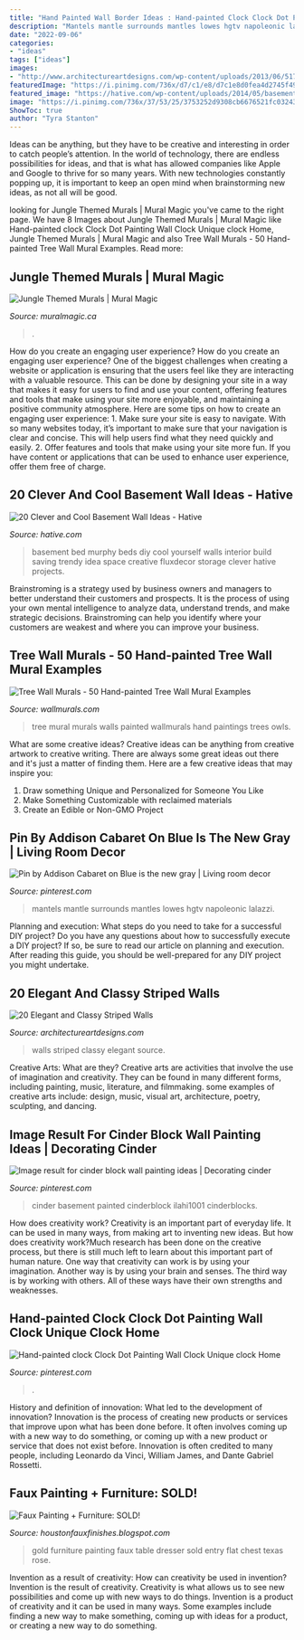 ```yaml
---
title: "Hand Painted Wall Border Ideas : Hand-painted Clock Clock Dot Painting Wall Clock Unique Clock Home"
description: "Mantels mantle surrounds mantles lowes hgtv napoleonic lalazzi"
date: "2022-09-06"
categories:
- "ideas"
tags: ["ideas"]
images:
- "http://www.architectureartdesigns.com/wp-content/uploads/2013/06/517.jpg"
featuredImage: "https://i.pinimg.com/736x/d7/c1/e8/d7c1e8d0fea4d2745f49eefbc7fb52cb.jpg"
featured_image: "https://hative.com/wp-content/uploads/2014/05/basement-wall-ideas/18-creative-wall-idea.jpg"
image: "https://i.pinimg.com/736x/37/53/25/3753252d9308cb6676521fc032433a9e.jpg"
ShowToc: true
author: "Tyra Stanton"
---
```



Ideas can be anything, but they have to be creative and interesting in order to catch people’s attention. In the world of technology, there are endless possibilities for ideas, and that is what has allowed companies like Apple and Google to thrive for so many years. With new technologies constantly popping up, it is important to keep an open mind when brainstorming new ideas, as not all will be good.

	

		
looking for Jungle Themed Murals | Mural Magic you've came to the right page. We have 8 Images about Jungle Themed Murals | Mural Magic like Hand-painted clock Clock Dot Painting Wall Clock Unique clock Home, Jungle Themed Murals | Mural Magic and also Tree Wall Murals - 50 Hand-painted Tree Wall Mural Examples. Read more:
		
    
## Jungle Themed Murals | Mural Magic

<img loading=lazy src="https://www.muralmagic.ca/wp-content/uploads/2015/01/jungle_mural-2.jpg" onerror="this.onerror=null;this.src='https://tse1.mm.bing.net/th?id=OIP.-5aBr0nnmz_j7O-EEGaASwHaJ4&amp;pid=15.1';" alt="Jungle Themed Murals | Mural Magic">

_Source: muralmagic.ca_

>. 

	

How do you create an engaging user experience?
How do you create an engaging user experience? One of the biggest challenges when creating a website or application is ensuring that the users feel like they are interacting with a valuable resource. This can be done by designing your site in a way that makes it easy for users to find and use your content, offering features and tools that make using your site more enjoyable, and maintaining a positive community atmosphere. Here are some tips on how to create an engaging user experience: 1. Make sure your site is easy to navigate. With so many websites today, it’s important to make sure that your navigation is clear and concise. This will help users find what they need quickly and easily. 2. Offer features and tools that make using your site more fun. If you have content or applications that can be used to enhance user experience, offer them free of charge.

    
## 20 Clever And Cool Basement Wall Ideas - Hative

<img loading=lazy src="https://hative.com/wp-content/uploads/2014/05/basement-wall-ideas/18-creative-wall-idea.jpg" onerror="this.onerror=null;this.src='https://tse3.mm.bing.net/th?id=OIP._GiJSWBUK9Qs7CE_OrB2hQHaLH&amp;pid=15.1';" alt="20 Clever and Cool Basement Wall Ideas - Hative">

_Source: hative.com_

>basement bed murphy beds diy cool yourself walls interior build saving trendy idea space creative fluxdecor storage clever hative projects. 

	

Brainstroming is a strategy used by business owners and managers to better understand their customers and prospects. It is the process of using your own mental intelligence to analyze data, understand trends, and make strategic decisions. Brainstroming can help you identify where your customers are weakest and where you can improve your business.

    
## Tree Wall Murals - 50 Hand-painted Tree Wall Mural Examples

<img loading=lazy src="http://www.wallmurals.com/wp-content/uploads/2015/05/4white_tree_mural_owls.jpg" onerror="this.onerror=null;this.src='https://tse2.mm.bing.net/th?id=OIP.bl7BqkidW7Jtf5ZcFe-6pQHaE8&amp;pid=15.1';" alt="Tree Wall Murals - 50 Hand-painted Tree Wall Mural Examples">

_Source: wallmurals.com_

>tree mural murals walls painted wallmurals hand paintings trees owls. 

	

What are some creative ideas?
Creative ideas can be anything from creative artwork to creative writing. There are always some great ideas out there and it's just a matter of finding them. Here are a few creative ideas that may inspire you:
1. Draw something Unique and Personalized for Someone You Like
2. Make Something Customizable with reclaimed materials
3. Create an Edible or Non-GMO Project

    
## Pin By Addison Cabaret On Blue Is The New Gray | Living Room Decor

<img loading=lazy src="https://i.pinimg.com/736x/d7/c1/e8/d7c1e8d0fea4d2745f49eefbc7fb52cb.jpg" onerror="this.onerror=null;this.src='https://tse2.mm.bing.net/th?id=OIP.yXrszKyOAknZoQHwVTXcnAHaLH&amp;pid=15.1';" alt="Pin by Addison Cabaret on Blue is the new gray | Living room decor">

_Source: pinterest.com_

>mantels mantle surrounds mantles lowes hgtv napoleonic lalazzi. 

	

Planning and execution: What steps do you need to take for a successful DIY project?
Do you have any questions about how to successfully execute a DIY project? If so, be sure to read our article on planning and execution. After reading this guide, you should be well-prepared for any DIY project you might undertake.

    
## 20 Elegant And Classy Striped Walls

<img loading=lazy src="http://www.architectureartdesigns.com/wp-content/uploads/2013/06/517.jpg" onerror="this.onerror=null;this.src='https://tse4.mm.bing.net/th?id=OIP.WY2tHdSRW2g2DYsObQwinwAAAA&amp;pid=15.1';" alt="20 Elegant and Classy Striped Walls">

_Source: architectureartdesigns.com_

>walls striped classy elegant source. 

	

Creative Arts: What are they?
Creative arts are activities that involve the use of imagination and creativity. They can be found in many different forms, including painting, music, literature, and filmmaking. some examples of creative arts include: design, music, visual art, architecture, poetry, sculpting, and dancing.

    
## Image Result For Cinder Block Wall Painting Ideas | Decorating Cinder

<img loading=lazy src="https://i.pinimg.com/736x/39/b4/11/39b411c5e800579469de3af2c19129e6.jpg" onerror="this.onerror=null;this.src='https://tse1.mm.bing.net/th?id=OIP.WWVitDf9uTzV8VL2BcTL3QHaLH&amp;pid=15.1';" alt="Image result for cinder block wall painting ideas | Decorating cinder">

_Source: pinterest.com_

>cinder basement painted cinderblock ilahi1001 cinderblocks. 

	

How does creativity work?
Creativity is an important part of everyday life. It can be used in many ways, from making art to inventing new ideas. But how does creativity work?Much research has been done on the creative process, but there is still much left to learn about this important part of human nature. One way that creativity can work is by using your imagination. Another way is by using your brain and senses. The third way is by working with others. All of these ways have their own strengths and weaknesses.

    
## Hand-painted Clock Clock Dot Painting Wall Clock Unique Clock Home

<img loading=lazy src="https://i.pinimg.com/736x/37/53/25/3753252d9308cb6676521fc032433a9e.jpg" onerror="this.onerror=null;this.src='https://tse1.mm.bing.net/th?id=OIP.JyAv-W8T1CT2VBucHFpgVwHaJ4&amp;pid=15.1';" alt="Hand-painted clock Clock Dot Painting Wall Clock Unique clock Home">

_Source: pinterest.com_

>. 

	

History and definition of innovation: What led to the development of innovation?
Innovation is the process of creating new products or services that improve upon what has been done before. It often involves coming up with a new way to do something, or coming up with a new product or service that does not exist before. Innovation is often credited to many people, including Leonardo da Vinci, William James, and Dante Gabriel Rossetti.

    
## Faux Painting + Furniture: SOLD!

<img loading=lazy src="http://2.bp.blogspot.com/-MWsWzDhl31s/UJ-i5IdttlI/AAAAAAAAA-0/PcghQVXfAxk/s1600/black+%2526+Gold+007.JPG" onerror="this.onerror=null;this.src='https://tse4.mm.bing.net/th?id=OIP.RxPnufEilk1tXRl9cZPRsgHaKq&amp;pid=15.1';" alt="Faux Painting + Furniture: SOLD!">

_Source: houstonfauxfinishes.blogspot.com_

>gold furniture painting faux table dresser sold entry flat chest texas rose. 

	

Invention as a result of creativity: How can creativity be used in invention?
Invention is the result of creativity. Creativity is what allows us to see new possibilities and come up with new ways to do things. Invention is a product of creativity and it can be used in many ways. Some examples include finding a new way to make something, coming up with ideas for a product, or creating a new way to do something.

